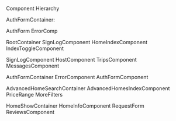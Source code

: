 Component Hierarchy

AuthFormContainer:

AuthForm
ErrorComp

RootContainer
SignLogComponent
HomeIndexComponent
IndexToggleComponent

SignLogComponent
  HostComponent
  TripsComponent
  MessagesComponent

AuthFormContainer
  ErrorComponent
  AuthFormComponent

AdvancedHomeSearchContainer
  AdvancedHomesIndexComponent
  PriceRange
  MoreFilters

HomeShowContainer
  HomeInfoComponent
  RequestForm
  ReviewsComponent
